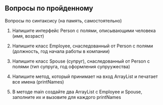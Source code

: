 ## Вопросы по пройденному

Вопросы по синтаксису (на память, самостоятельно)

1. Напишите интерфейс Person с полями, описывающими человека (имя, возраст)

2. Напишите класс Employee, снаследованный от Person c полями (должность, год начала работы в компании) 

3. Напишите класс Spouse (супруг), снаследованный от Person c полями (тип супруга, год оформления супруужества)

4. Напишите метод, который принимает на вход ArrayList<Person> и печатает все имена (printNames)

5. В методе main создайте два ArrayList с Employee и Spouse, заполните их и вызовите для каждого printNames

